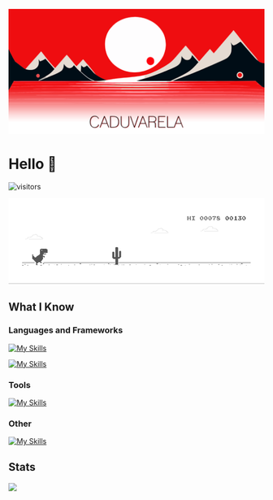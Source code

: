 <!--![Image](https://cdn.pixabay.com/photo/2022/12/02/19/11/sunset-7631487_1280.png)-->

![Image](https://github.com/CaduVarela/CaduVarela/blob/main/media/HeaderReadme03.png)

# Hello 👋

![visitors](https://visitor-badge.laobi.icu/badge?page_id=caduvarela.caduvarela)


![Image](https://github.com/CaduVarela/CaduVarela/blob/main/media/dino.gif)


## What I Know

<h3>Languages and Frameworks</h3>

[![My Skills](https://skillicons.dev/icons?i=html,css,js,react,electron)](https://skillicons.dev)

[![My Skills](https://skillicons.dev/icons?i=c,cpp,java,php,mysql)](https://skillicons.dev)

<h3>Tools</h3>

[![My Skills](https://skillicons.dev/icons?i=ps,vscode,git,github)](https://skillicons.dev)

<h3>Other</h3>

[![My Skills](https://skillicons.dev/icons?i=unity,arduino)](https://skillicons.dev)

## Stats

<a href="https://github.com/Gurupreet">
  <img align="center" src="https://github-readme-stats.vercel.app/api/top-langs/?username=caduvarela&theme=dracula&hide_langs_below=1" />
</a>

